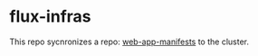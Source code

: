 # flux-infras

This repo sycnronizes a repo: [web-app-manifests] to the cluster.

[web-app-manifests]:https://gitlab.com/vstthomas/web-app-manifests
